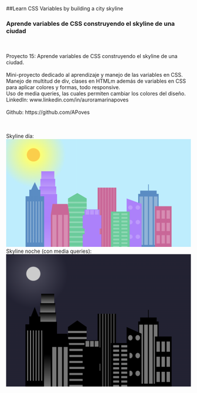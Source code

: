 ##Learn CSS Variables by building a city skyline
<br>
### Aprende variables de CSS construyendo el skyline de una ciudad
<br>
<br>
Proyecto 15: Aprende variables de CSS construyendo el skyline de una ciudad.
<br>
<br>
Mini-proyecto dedicado al aprendizaje y manejo de las variables en CSS.
<br>
Manejo de multitud de div, clases en HTMLm además de variables en CSS para aplicar colores y formas, todo responsive.
<br>
Uso de media queries, las cuales permiten cambiar los colores del diseño.
<br>
LinkedIn: www.linkedin.com/in/auroramarinapoves
<br>
<br>
Github: https://github.com/APoves

<br>
<br>

<br>


Skyline día:
![Day skyline](https://github.com/APoves/Responsive-Web-Design/blob/main/15.%20Learn%20CSS%20variables%20by%20building%20a%20city%20skyline/dayskyline.jpg)
<br>
Skyline noche (con media queries):
![Night skyline](https://github.com/APoves/Responsive-Web-Design/blob/main/15.%20Learn%20CSS%20variables%20by%20building%20a%20city%20skyline/nightskylineMQ.jpg)


